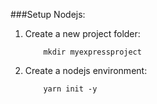 ###Setup Nodejs:

1. Create a new project folder:

   ```shell
       mkdir myexpressproject
   ```

2. Create a nodejs environment:
   ```shell
       yarn init -y
   ```
